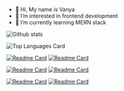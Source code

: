 - 👋 Hi, My name is Vanya
- 👀 I’m interested in frontend development
- 🌱 I’m currently learning MERN stack

<!---
raiden-developer/raiden-developer is a ✨ special ✨ repository because its `README.md` (this file) appears on your GitHub profile.
You can click the Preview link to take a look at your changes.
--->

![Github stats](https://github-readme-stats.vercel.app/api?username=raiden-developer&theme=github_dark&show_icons=true&count_private=true)

![Top Languages Card](https://github-readme-stats.vercel.app/api/top-langs/?username=raiden-developer&layout=compact&theme=github_dark)

[![Readme Card](https://github-readme-stats.vercel.app/api/pin/?username=raiden-developer&repo=gulp&theme=github_dark)](https://github.com/raiden-developer/gulp)
[![Readme Card](https://github-readme-stats.vercel.app/api/pin/?username=raiden-developer&repo=gulp&theme=github_dark)](https://github.com/raiden-developer/gulp)

[![Readme Card](https://github-readme-stats.vercel.app/api/pin/?username=raiden-developer&repo=gulp&theme=github_dark)](https://github.com/raiden-developer/gulp)
[![Readme Card](https://github-readme-stats.vercel.app/api/pin/?username=raiden-developer&repo=gulp&theme=github_dark)](https://github.com/raiden-developer/gulp)

[![Readme Card](https://github-readme-stats.vercel.app/api/pin/?username=raiden-developer&repo=gulp&theme=github_dark)](https://github.com/raiden-developer/gulp)
[![Readme Card](https://github-readme-stats.vercel.app/api/pin/?username=raiden-developer&repo=gulp&theme=github_dark)](https://github.com/raiden-developer/gulp)
